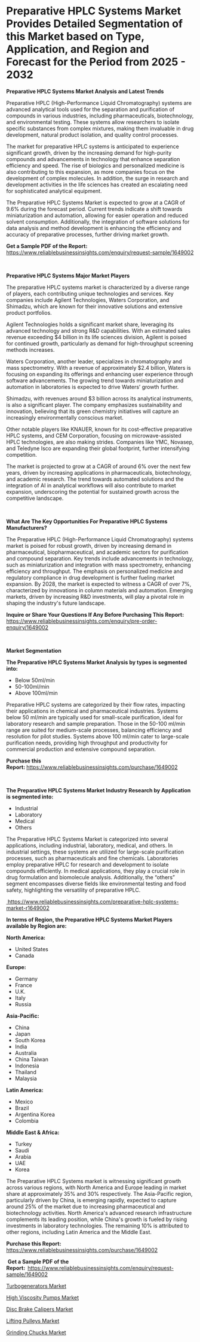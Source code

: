 <p><h1>Preparative HPLC Systems Market Provides Detailed Segmentation of this Market based on Type, Application, and Region and Forecast for the Period from 2025 - 2032</h1></p><p><strong>Preparative HPLC Systems Market Analysis and Latest Trends</strong></p>
<p><p>Preparative HPLC (High-Performance Liquid Chromatography) systems are advanced analytical tools used for the separation and purification of compounds in various industries, including pharmaceuticals, biotechnology, and environmental testing. These systems allow researchers to isolate specific substances from complex mixtures, making them invaluable in drug development, natural product isolation, and quality control processes.</p><p>The market for preparative HPLC systems is anticipated to experience significant growth, driven by the increasing demand for high-purity compounds and advancements in technology that enhance separation efficiency and speed. The rise of biologics and personalized medicine is also contributing to this expansion, as more companies focus on the development of complex molecules. In addition, the surge in research and development activities in the life sciences has created an escalating need for sophisticated analytical equipment.</p><p>The Preparative HPLC Systems Market is expected to grow at a CAGR of 9.6% during the forecast period. Current trends indicate a shift towards miniaturization and automation, allowing for easier operation and reduced solvent consumption. Additionally, the integration of software solutions for data analysis and method development is enhancing the efficiency and accuracy of preparative processes, further driving market growth.</p></p>
<p><strong>Get a Sample PDF of the Report:&nbsp;</strong> <a href="https://www.reliablebusinessinsights.com/enquiry/request-sample/1649002?utm_campaign=62&utm_medium=2&utm_source=Github&utm_content=ia&utm_term=09042025&utm_id=preparative-hplc-systems">https://www.reliablebusinessinsights.com/enquiry/request-sample/1649002</a></p>
<p>&nbsp;</p>
<p><strong>Preparative HPLC Systems Major Market Players</strong></p>
<p><p>The preparative HPLC systems market is characterized by a diverse range of players, each contributing unique technologies and services. Key companies include Agilent Technologies, Waters Corporation, and Shimadzu, which are known for their innovative solutions and extensive product portfolios.</p><p>Agilent Technologies holds a significant market share, leveraging its advanced technology and strong R&D capabilities. With an estimated sales revenue exceeding $4 billion in its life sciences division, Agilent is poised for continued growth, particularly as demand for high-throughput screening methods increases.</p><p>Waters Corporation, another leader, specializes in chromatography and mass spectrometry. With a revenue of approximately $2.4 billion, Waters is focusing on expanding its offerings and enhancing user experience through software advancements. The growing trend towards miniaturization and automation in laboratories is expected to drive Waters’ growth further.</p><p>Shimadzu, with revenues around $3 billion across its analytical instruments, is also a significant player. The company emphasizes sustainability and innovation, believing that its green chemistry initiatives will capture an increasingly environmentally conscious market.</p><p>Other notable players like KNAUER, known for its cost-effective preparative HPLC systems, and CEM Corporation, focusing on microwave-assisted HPLC technologies, are also making strides. Companies like YMC, Novasep, and Teledyne Isco are expanding their global footprint, further intensifying competition.</p><p>The market is projected to grow at a CAGR of around 6% over the next few years, driven by increasing applications in pharmaceuticals, biotechnology, and academic research. The trend towards automated solutions and the integration of AI in analytical workflows will also contribute to market expansion, underscoring the potential for sustained growth across the competitive landscape.</p></p>
<p>&nbsp;</p>
<p><strong>What Are The Key Opportunities For Preparative HPLC Systems Manufacturers?</strong></p>
<p><p>The Preparative HPLC (High-Performance Liquid Chromatography) systems market is poised for robust growth, driven by increasing demand in pharmaceutical, biopharmaceutical, and academic sectors for purification and compound separation. Key trends include advancements in technology, such as miniaturization and integration with mass spectrometry, enhancing efficiency and throughput. The emphasis on personalized medicine and regulatory compliance in drug development is further fueling market expansion. By 2028, the market is expected to witness a CAGR of over 7%, characterized by innovations in column materials and automation. Emerging markets, driven by increasing R&D investments, will play a pivotal role in shaping the industry's future landscape.</p></p>
<p><strong>Inquire or Share Your Questions If Any Before Purchasing This Report:</strong> <a href="https://www.reliablebusinessinsights.com/enquiry/pre-order-enquiry/1649002?utm_campaign=62&utm_medium=2&utm_source=Github&utm_content=ia&utm_term=09042025&utm_id=preparative-hplc-systems">https://www.reliablebusinessinsights.com/enquiry/pre-order-enquiry/1649002</a></p>
<p>&nbsp;</p>
<p><strong>Market Segmentation</strong></p>
<p><strong>The Preparative HPLC Systems Market Analysis by types is segmented into:</strong></p>
<p><ul><li>Below 50ml/min</li><li>50-100ml/min</li><li>Above 100ml/min</li></ul></p>
<p><p>Preparative HPLC systems are categorized by their flow rates, impacting their applications in chemical and pharmaceutical industries. Systems below 50 ml/min are typically used for small-scale purification, ideal for laboratory research and sample preparation. Those in the 50-100 ml/min range are suited for medium-scale processes, balancing efficiency and resolution for pilot studies. Systems above 100 ml/min cater to large-scale purification needs, providing high throughput and productivity for commercial production and extensive compound separation.</p></p>
<p><strong>Purchase this Report:&nbsp;</strong><a href="https://www.reliablebusinessinsights.com/purchase/1649002?utm_campaign=62&utm_medium=2&utm_source=Github&utm_content=ia&utm_term=09042025&utm_id=preparative-hplc-systems">https://www.reliablebusinessinsights.com/purchase/1649002</a></p>
<p>&nbsp;</p>
<p><strong>The Preparative HPLC Systems Market Industry Research by Application is segmented into:</strong></p>
<p><ul><li>Industrial</li><li>Laboratory</li><li>Medical</li><li>Others</li></ul></p>
<p><p>The Preparative HPLC Systems Market is categorized into several applications, including industrial, laboratory, medical, and others. In industrial settings, these systems are utilized for large-scale purification processes, such as pharmaceuticals and fine chemicals. Laboratories employ preparative HPLC for research and development to isolate compounds efficiently. In medical applications, they play a crucial role in drug formulation and biomolecule analysis. Additionally, the “others” segment encompasses diverse fields like environmental testing and food safety, highlighting the versatility of preparative HPLC.</p></p>
<p><a href="https://www.reliablebusinessinsights.com/preparative-hplc-systems-market-r1649002?utm_campaign=62&utm_medium=2&utm_source=Github&utm_content=ia&utm_term=09042025&utm_id=preparative-hplc-systems">&nbsp;https://www.reliablebusinessinsights.com/preparative-hplc-systems-market-r1649002</a></p>
<p><strong>In terms of Region, the Preparative HPLC Systems Market Players available by Region are:</strong></p>
<p>
    <p> <strong> North America: </strong>
        <ul>
            <li>United States</li>
            <li>Canada</li>
        </ul>
        </p> 
    <p> <strong> Europe: </strong>
        <ul>
            <li>Germany</li>
            <li>France</li>
            <li>U.K.</li>
            <li>Italy</li>
            <li>Russia</li>
        </ul>
        </p> 
    <p> <strong> Asia-Pacific: </strong>
        <ul>
            <li>China</li>
            <li>Japan</li>
            <li>South Korea</li>
            <li>India</li>
            <li>Australia</li>
            <li>China Taiwan</li>
            <li>Indonesia</li>
            <li>Thailand</li>
            <li>Malaysia</li>
        </ul>
        </p> 
    <p> <strong> Latin America: </strong>
        <ul>
            <li>Mexico</li>
            <li>Brazil</li>
            <li>Argentina Korea</li>
            <li>Colombia</li>
        </ul>
        </p> 
    <p> <strong> Middle East & Africa: </strong>
        <ul>
            <li>Turkey</li>
            <li>Saudi</li>
            <li>Arabia</li>
            <li>UAE</li>
            <li>Korea</li>
        </ul>
    </p>
    </p>
<p><p>The Preparative HPLC Systems market is witnessing significant growth across various regions, with North America and Europe leading in market share at approximately 35% and 30% respectively. The Asia-Pacific region, particularly driven by China, is emerging rapidly, expected to capture around 25% of the market due to increasing pharmaceutical and biotechnology activities. North America's advanced research infrastructure complements its leading position, while China's growth is fueled by rising investments in laboratory technologies. The remaining 10% is attributed to other regions, including Latin America and the Middle East.</p></p>
<p><strong>Purchase this Report: </strong><a href="https://www.reliablebusinessinsights.com/purchase/1649002?utm_campaign=62&utm_medium=2&utm_source=Github&utm_content=ia&utm_term=09042025&utm_id=preparative-hplc-systems">https://www.reliablebusinessinsights.com/purchase/1649002</a></p>
<p>&nbsp;<strong>Get a Sample PDF of the Report:&nbsp;&nbsp;</strong><a href="https://www.reliablebusinessinsights.com/enquiry/request-sample/1649002?utm_campaign=62&utm_medium=2&utm_source=Github&utm_content=ia&utm_term=09042025&utm_id=preparative-hplc-systems">https://www.reliablebusinessinsights.com/enquiry/request-sample/1649002</a></p>
<p><strong></strong></p>
<p><p><a href="https://github.com/wantadhagino/Market-Research-Report-List-1/blob/main/turbogenerators-market.md?utm_campaign=62&utm_medium=2&utm_source=Github&utm_content=ia&utm_term=09042025&utm_id=preparative-hplc-systems">Turbogenerators Market</a></p><p><a href="https://github.com/hatlepigna2s/Market-Research-Report-List-1/blob/main/high-viscosity-pumps-market.md?utm_campaign=62&utm_medium=2&utm_source=Github&utm_content=ia&utm_term=09042025&utm_id=preparative-hplc-systems">High Viscosity Pumps Market</a></p><p><a href="https://github.com/stunzkocotpv/Market-Research-Report-List-1/blob/main/disc-brake-calipers-market.md?utm_campaign=62&utm_medium=2&utm_source=Github&utm_content=ia&utm_term=09042025&utm_id=preparative-hplc-systems">Disc Brake Calipers Market</a></p><p><a href="https://github.com/iwanesucices/Market-Research-Report-List-1/blob/main/lifting-pulleys-market.md?utm_campaign=62&utm_medium=2&utm_source=Github&utm_content=ia&utm_term=09042025&utm_id=preparative-hplc-systems">Lifting Pulleys Market</a></p><p><a href="https://github.com/snapetylerho/Market-Research-Report-List-1/blob/main/grinding-chucks-market.md?utm_campaign=62&utm_medium=2&utm_source=Github&utm_content=ia&utm_term=09042025&utm_id=preparative-hplc-systems">Grinding Chucks Market</a></p></p>
